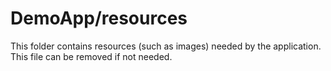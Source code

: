 # DemoApp/resources

This folder contains resources (such as images) needed by the application. This file can
be removed if not needed.
